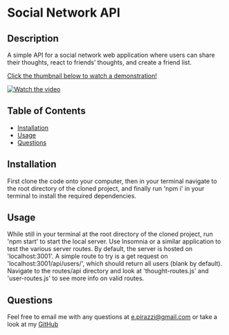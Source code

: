 # Social Network API

## Description
A simple API for a social network web application where users can share their thoughts, react to friends’ thoughts, and create a friend list.

[Click the thumbnail below to watch a demonstration!](https://www.youtube.com/watch?v=qKqf2yAjdSk)  

[![Watch the video](https://img.youtube.com/vi/qKqf2yAjdSk/0.jpg)](https://www.youtube.com/watch?v=qKqf2yAjdSk)

## Table of Contents
- [Installation](#installation)
- [Usage](#usage)
- [Questions](#questions)

## Installation
First clone the code onto your computer, then in your terminal navigate to the root directory of the cloned project, and finally run 'npm i' in your terminal to install the required dependencies.

## Usage
While still in your terminal at the root directory of the cloned project, run 'npm start' to start the local server. Use Insomnia or a similar application to test the various server routes. By default, the server is hosted on 'localhost:3001'. A simple route to try is a get request on 'localhost:3001/api/users/', which should return all users (blank by default). Navigate to the routes/api directory and look at 'thought-routes.js' and 'user-routes.js' to see more info on valid routes.

## Questions
Feel free to email me with any questions at e.pirazzi@gmail.com or take a look at my [GitHub](https://github.com/Qlaub)
